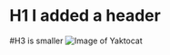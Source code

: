 # H1 I added a header 
#H3 is smaller 
![Image of Yaktocat](https://octodex.github.com/images/yaktocat.png)
